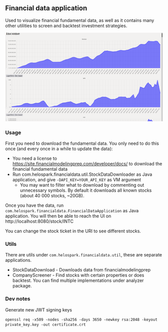## Financial data application

Used to visualize financial fundamental data, as well as it contains many other utilities to screen and backtest investment strategies.

![screenshot](images/screenshot.png)

### Usage

First you need to download the fundamental data. You only need to do this once (and every once in a while to update the data):

 - You need a license to https://site.financialmodelingprep.com/developer/docs/ to download the financial fundamental data
 - Run com.helospark.financialdata.util.StockDataDownloader as Java application, and give `-DAPI_KEY=YOUR_API_KEY` as VM argument
    - You may want to filter what to download by commenting out unnecessary symbols. By default it downloads all known stocks (about 40 000 stocks, ~20GB).

Once you have the data, run `com.helospark.financialdata.FinancialDataApplication` as Java application. You will then be able to reach the UI on http://localhost:8080/stock/INTC

You can change the stock ticket in the URI to see different stocks.


### Utils

There are utils under `com.helospark.financialdata.util`, these are separate applications.

 - StockDataDownload - Downloads data from financialmodelingprep
 - CompanyScreener - Find stocks with certain properties or does backtest. You can find multiple implementations under analyzer package.
 
 
### Dev notes

Generate new JWT signing keys

    openssl req -x509 -nodes -sha256 -days 3650 -newkey rsa:2048 -keyout private_key.key -out certificate.crt


